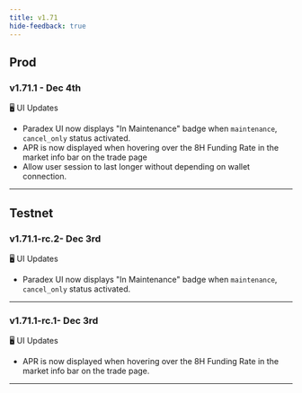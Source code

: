 ```yaml
---
title: v1.71
hide-feedback: true
---
```


## Prod
### v1.71.1 - Dec 4th
🖥️  UI Updates
* Paradex UI now displays "In Maintenance" badge when `maintenance`, `cancel_only` status activated.
* APR is now displayed when hovering over the 8H Funding  Rate in the market info bar on the trade page
* Allow user session to last longer without depending on wallet connection.
***

## Testnet

### v1.71.1-rc.2- Dec 3rd

🖥️  UI Updates
* Paradex UI now displays "In Maintenance" badge when `maintenance`, `cancel_only` status activated.

---

### v1.71.1-rc.1- Dec 3rd

🖥️  UI Updates
* APR is now displayed when hovering over the 8H Funding  Rate in the market info bar on the trade page.

***
